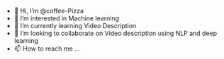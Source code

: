 - 👋 Hi, I’m @coffee-Pizza
- 👀 I’m interested in Machine learning
- 🌱 I’m currently learning Video Description
- 💞️ I’m looking to collaborate on Video description using NLP and deep learning
- 📫 How to reach me ... 

<!---
coffee-Pizza/coffee-Pizza is a ✨ special ✨ repository because its `README.md` (this file) appears on your GitHub profile.
You can click the Preview link to take a look at your changes.
--->
